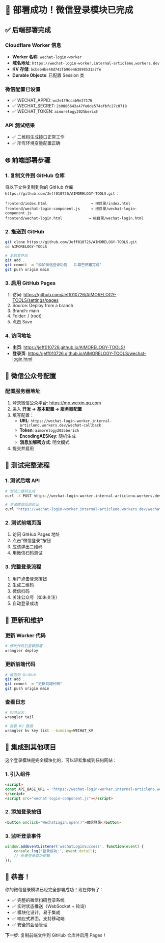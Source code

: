 # 🎉 部署成功！微信登录模块已完成

## ✅ 后端部署完成

### Cloudflare Worker 信息
- **Worker 名称**: `wechat-login-worker`
- **域名地址**: `https://wechat-login-worker.internal-articleno.workers.dev`
- **KV 存储**: `bcbeb4be48d742fb96e463898531a7fe`
- **Durable Objects**: 已配置 Session 类

### 微信配置已设置
- ✅ WECHAT_APPID: `wx2e1f9ccab9e27176`
- ✅ WECHAT_SECRET: `2b0086643a47fe0de574efbfc27c0718`
- ✅ WECHAT_TOKEN: `aimorelogy2025berich`

### API 测试结果
- ✅ 二维码生成接口正常工作
- ✅ 所有环境变量配置正确

## 🌐 前端部署步骤

### 1. 复制文件到 GitHub 仓库
将以下文件复制到你的 GitHub 仓库 `https://github.com/Jeff010726/AIMORELOGY-TOOLS.git`：

```
frontend/index.html                    → 根目录/index.html
frontend/wechat-login-component.js     → 根目录/wechat-login-component.js
frontend/wechat-login.html            → 根目录/wechat-login.html
```

### 2. 推送到 GitHub
```bash
git clone https://github.com/Jeff010726/AIMORELOGY-TOOLS.git
cd AIMORELOGY-TOOLS

# 复制文件后
git add .
git commit -m "添加微信登录功能 - 后端已部署完成"
git push origin main
```

### 3. 启用 GitHub Pages
1. 访问: https://github.com/Jeff010726/AIMORELOGY-TOOLS/settings/pages
2. Source: Deploy from a branch
3. Branch: main
4. Folder: / (root)
5. 点击 Save

### 4. 访问地址
- **主页**: https://jeff010726.github.io/AIMORELOGY-TOOLS/
- **登录页**: https://jeff010726.github.io/AIMORELOGY-TOOLS/wechat-login.html

## 📱 微信公众号配置

### 配置服务器地址
1. 登录微信公众平台: https://mp.weixin.qq.com
2. 进入 **开发 → 基本配置 → 服务器配置**
3. 填写配置：
   - **URL**: `https://wechat-login-worker.internal-articleno.workers.dev/wechat-callback`
   - **Token**: `aimorelogy2025berich`
   - **EncodingAESKey**: 随机生成
   - **消息加解密方式**: 明文模式
4. 提交并启用

## 🧪 测试完整流程

### 1. 测试后端 API
```bash
# 测试二维码生成
curl -X POST https://wechat-login-worker.internal-articleno.workers.dev/create_qr

# 测试微信回调验证
curl "https://wechat-login-worker.internal-articleno.workers.dev/wechat-callback?signature=test&timestamp=123&nonce=456&echostr=hello"
```

### 2. 测试前端页面
1. 访问 GitHub Pages 地址
2. 点击"微信登录"按钮
3. 应该弹出二维码
4. 用微信扫码测试

### 3. 完整登录流程
1. 用户点击登录按钮
2. 生成二维码
3. 微信扫码
4. 关注公众号（如未关注）
5. 自动登录成功

## 🔧 更新和维护

### 更新 Worker 代码
```bash
# 修改代码后重新部署
wrangler deploy
```

### 更新前端代码
```bash
# 推送到 GitHub
git add .
git commit -m "更新前端代码"
git push origin main
```

### 查看日志
```bash
# 实时日志
wrangler tail

# 查看 KV 数据
wrangler kv key list --binding=WECHAT_KV
```

## 🎯 集成到其他项目

这个登录模块是完全模块化的，可以轻松集成到任何网站：

### 1. 引入组件
```html
<script>
const API_BASE_URL = 'https://wechat-login-worker.internal-articleno.workers.dev';
</script>
<script src="wechat-login-component.js"></script>
```

### 2. 添加登录按钮
```html
<button onclick="WechatLogin.open()">微信登录</button>
```

### 3. 监听登录事件
```javascript
window.addEventListener('wechatLoginSuccess', function(event) {
    console.log('登录成功:', event.detail);
    // 处理登录成功逻辑
});
```

## 🎉 恭喜！

你的微信登录模块已经完全部署成功！现在你有了：

- ✅ 完整的微信扫码登录系统
- ✅ 实时状态推送（WebSocket + 轮询）
- ✅ 模块化设计，易于集成
- ✅ 响应式界面，支持移动端
- ✅ 安全的会话管理

**下一步**: 复制前端文件到 GitHub 仓库并启用 Pages！